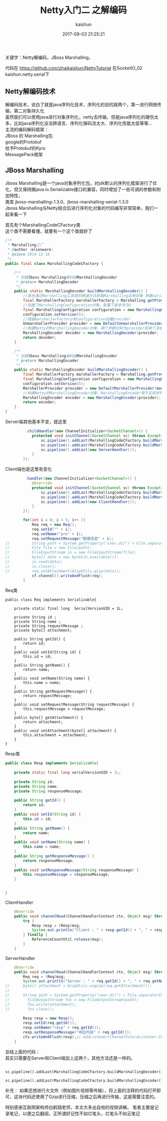 ﻿---
title: Netty入门二 之解编码
date: 2017-08-03 21:25:21
tags: [netty]
categories: [架构]
author: kaishun
id: 83
permalink: netty2
---

关键字：Netty解编码，JBoss Marshalling，  

代码在 https://github.com/zhaikaishun/NettyTutorial 在SocketIO_02  kaishun.netty.serial下 


<!-- more -->

## Netty解编码技术  
解编码技术，说白了就是java序列化技术，序列化的目的就两个，第一进行网络传输，第二对象持久化  
虽然我们可以使用java进行对象序列化，netty去传输，但是java序列化的硬伤太多，比如java序列化没法跨语言、序列化够码流太大、序列化性能太低等等...   
主流的编码解码框架：  
JBoss 的 Marshalling包    
google的Protobuf    
给予Protobuf的Kyro    
MessagePack框架    

## JBoss Marshalling  
Jboss Marshalling是一个java对象序列化包，对jdk默认的序列化框架进行了优化，但又保持跟java.io.Serializable接口的兼容，同时增加了一些可调的参数和附加特性，  
类库 jboss-marshalling-1.3.0、jboss-marshalling-serial-1.3.0   
Jboss Marshalling与Netty结合后进行序列化对象的代码编写非常简单，我们一起来看一下   

首先有个MarshallingCodeCFactory类  
这个类不需要看懂，就要有一个这个类就好了  
```java
/**
 * Marshalling工厂
 * @author（alienware）
 * @since 2014-12-16
 */
public final class MarshallingCodeCFactory {

    /**
     * 创建Jboss Marshalling解码器MarshallingDecoder
     * @return MarshallingDecoder
     */
    public static MarshallingDecoder buildMarshallingDecoder() {
    	//首先通过Marshalling工具类的精通方法获取Marshalling实例对象 参数serial标识创建的是java序列化工厂对象。
		final MarshallerFactory marshallerFactory = Marshalling.getProvidedMarshallerFactory("serial");
		//创建了MarshallingConfiguration对象，配置了版本号为5 
		final MarshallingConfiguration configuration = new MarshallingConfiguration();
		configuration.setVersion(5);
		//根据marshallerFactory和configuration创建provider
		UnmarshallerProvider provider = new DefaultUnmarshallerProvider(marshallerFactory, configuration);
		//构建Netty的MarshallingDecoder对象，俩个参数分别为provider和单个消息序列化后的最大长度
		MarshallingDecoder decoder = new MarshallingDecoder(provider, 1024 * 1024 * 1);
		return decoder;
    }

    /**
     * 创建Jboss Marshalling编码器MarshallingEncoder
     * @return MarshallingEncoder
     */
    public static MarshallingEncoder buildMarshallingEncoder() {
		final MarshallerFactory marshallerFactory = Marshalling.getProvidedMarshallerFactory("serial");
		final MarshallingConfiguration configuration = new MarshallingConfiguration();
		configuration.setVersion(5);
		MarshallerProvider provider = new DefaultMarshallerProvider(marshallerFactory, configuration);
		//构建Netty的MarshallingEncoder对象，MarshallingEncoder用于实现序列化接口的POJO对象序列化为二进制数组
		MarshallingEncoder encoder = new MarshallingEncoder(provider);
		return encoder;
    }
}

```

Server端其他基本不变，就这里  
```java
		 .childHandler(new ChannelInitializer<SocketChannel>() {
			protected void initChannel(SocketChannel sc) throws Exception {
				sc.pipeline().addLast(MarshallingCodeCFactory.buildMarshallingDecoder());
				sc.pipeline().addLast(MarshallingCodeCFactory.buildMarshallingEncoder());
				sc.pipeline().addLast(new ServerHandler());
			}
		});
```
Client端也是这里有变化  
```java
		 .handler(new ChannelInitializer<SocketChannel>() {
			@Override
			protected void initChannel(SocketChannel sc) throws Exception {
				sc.pipeline().addLast(MarshallingCodeCFactory.buildMarshallingDecoder());
				sc.pipeline().addLast(MarshallingCodeCFactory.buildMarshallingEncoder());
				sc.pipeline().addLast(new ClientHandler());
			}
		});

		for(int i = 0; i < 5; i++ ){
			Req req = new Req();
			req.setId("" + i);
			req.setName("pro" + i);
			req.setRequestMessage("数据信息" + i);	
//			String path = System.getProperty("user.dir") + File.separatorChar + "sources" +  File.separatorChar + "001.jpg";
//			File file = new File(path);
//	        FileInputStream in = new FileInputStream(file);
//	        byte[] data = new byte[in.available()];
//	        in.read(data);
//	        in.close();
//			req.setAttachment(GzipUtils.gzip(data));
			cf.channel().writeAndFlush(req);
		}
```

Req类  
```
public class Req implements Serializable{

	private static final long  SerialVersionUID = 1L;
	
	private String id ;
	private String name ;
	private String requestMessage ;
	private byte[] attachment;
	
	public String getId() {
		return id;
	}
	public void setId(String id) {
		this.id = id;
	}
	public String getName() {
		return name;
	}
	public void setName(String name) {
		this.name = name;
	}
	public String getRequestMessage() {
		return requestMessage;
	}
	public void setRequestMessage(String requestMessage) {
		this.requestMessage = requestMessage;
	}
	public byte[] getAttachment() {
		return attachment;
	}
	public void setAttachment(byte[] attachment) {
		this.attachment = attachment;
	}
}
```
Resp类  
```java
public class Resp implements Serializable{
	
	private static final long serialVersionUID = 1L;
	
	private String id;
	private String name;
	private String responseMessage;
	
	public String getId() {
		return id;
	}
	public void setId(String id) {
		this.id = id;
	}
	public String getName() {
		return name;
	}
	public void setName(String name) {
		this.name = name;
	}
	public String getResponseMessage() {
		return responseMessage;
	}
	public void setResponseMessage(String responseMessage) {
		this.responseMessage = responseMessage;
	}
	

}
```

ClientHandler  
```java
	@Override
	public void channelRead(ChannelHandlerContext ctx, Object msg) throws Exception {
		try {
			Resp resp = (Resp)msg;
			System.out.println("Client : " + resp.getId() + ", " + resp.getName() + ", " + resp.getResponseMessage());			
		} finally {
			ReferenceCountUtil.release(msg);
		}
	}
```
ServerHandler  
```java
	@Override
	public void channelRead(ChannelHandlerContext ctx, Object msg) throws Exception {
		Req req = (Req)msg;
		System.out.println("Server : " + req.getId() + ", " + req.getName() + ", " + req.getRequestMessage());
//		byte[] attachment = GzipUtils.ungzip(req.getAttachment());
//
//		String path = System.getProperty("user.dir") + File.separatorChar + "receive" +  File.separatorChar + "001.jpg";
//        FileOutputStream fos = new FileOutputStream(path);
//        fos.write(attachment);
//        fos.close();
		
		Resp resp = new Resp();
		resp.setId(req.getId());
		resp.setName("resp" + req.getId());
		resp.setResponseMessage("响应内容" + req.getId());
		ctx.writeAndFlush(resp);//.addListener(ChannelFutureListener.CLOSE);
	}

```

总结上面的代码：  
其实只需要在Server和Client端加上这两个，其他方法还是一样的。  
```
				sc.pipeline().addLast(MarshallingCodeCFactory.buildMarshallingDecoder());
				sc.pipeline().addLast(MarshallingCodeCFactory.buildMarshallingEncoder());
```  

补充： 如果还想进行大文件（例如图片视频等传输），将上面的注释的代码打开即可，这块代码还使用了Gzip进行压缩，压缩之后再进行传输，这是需要注意的。




特别感谢互联网架构师白鹤翔老师，本文大多出自他的视频讲解。
笔者主要是记录笔记，以便之后翻阅，正所谓好记性不如烂笔头，烂笔头不如云笔记





































